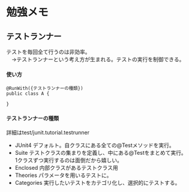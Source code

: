 # 勉強メモ

## テストランナー
テストを毎回全て行うのは非効率。  
　→テストランナーという考え方が生まれる。テストの実行を制御できる。
#### 使い方
```
@RunWith({テストランナーの種類})
public class A {

}
```

#### テストランナーの種類
詳細はtest/junit.tutorial.testrunner  
- JUnit4
デフォルト。自クラスにある全ての@Testメソッドを実行。
- Suite
テストクラスの集まりを定義し、中にある@Testをまとめて実行。  
1クラスずつ実行するのは面倒だから嬉しい。  
- Enclosed
内部クラスがあるテストクラス用  
- Theories
パラメータを用いるテストに。
- Categories
実行したいテストをカテゴリ化し、選択的にテストする。


